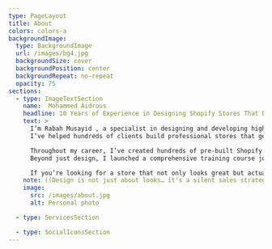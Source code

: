 ```yaml
---
type: PageLayout
title: About
colors: colors-a
backgroundImage:
  type: BackgroundImage
  url: /images/bg4.jpg
  backgroundSize: cover
  backgroundPosition: center
  backgroundRepeat: no-repeat
  opacity: 75
sections:
  - type: ImageTextSection
    name:  Mohammed Aidrous 
    headline: 10 Years of Experience in Designing Shopify Stores That Drive Real Results
    text: >
      I’m Rabah Musayid , a specialist in designing and developing high-performance Shopify stores for over 10 years.  
      I’ve helped hundreds of clients build professional stores that generate real sales, thanks to my deep understanding of user experience, buyer behavior, and the power of design in turning visitors into customers.

      Throughout my career, I’ve created hundreds of pre-built Shopify designs — efficient, clean-coded, and ready to install without hassle.  
      Beyond just design, I launched a comprehensive training course joined by over 25,000 students, teaching them how to launch their stores professionally.

      If you’re looking for a store that not only looks great but actually helps you sell more — you’re in the right place.
    note: ((Design is not just about looks… it's a silent sales strategy, and I’m here to build you a store that speaks for you.))
    image:
      src: /images/about.jpg
      alt: Personal photo

  - type: ServicesSection

  - type: SocialIconsSection
---
```

